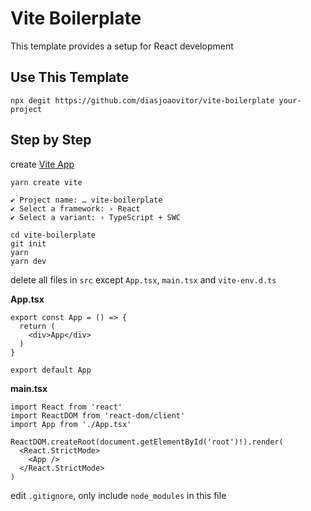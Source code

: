 # Vite Boilerplate

This template provides a setup for React development 

## Use This Template

```
npx degit https://github.com/diasjoaovitor/vite-boilerplate your-project
```

## Step by Step

create [Vite App](https://vitejs.dev/guide/)

```
yarn create vite
```

```
✔ Project name: … vite-boilerplate
✔ Select a framework: › React
✔ Select a variant: › TypeScript + SWC
```

```
cd vite-boilerplate
git init
yarn
yarn dev
```

delete all files in `src` except `App.tsx`, `main.tsx` and `vite-env.d.ts`

**App.tsx**

```tsx
export const App = () => {
  return (
    <div>App</div>
  )
}

export default App
```

**main.tsx**

```tsx
import React from 'react'
import ReactDOM from 'react-dom/client'
import App from './App.tsx'

ReactDOM.createRoot(document.getElementById('root')!).render(
  <React.StrictMode>
    <App />
  </React.StrictMode>
)
```

edit `.gitignore`, only include `node_modules` in this file
